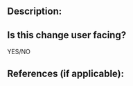 ## Description:
<!-- Describe this change, how it works, and the motivation behind it. -->

## Is this change user facing?
YES/NO
<!-- If yes, please add the "user facing" label to the PR -->
<!-- If yes, don't forget to include docs changes where relevant -->

## References (if applicable):
<!-- Add relevant Github Issues, Discord threads, or other helpful information. -->

